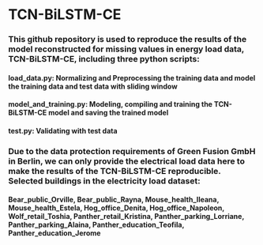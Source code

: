 # TCN-BiLSTM-CE

### This github repository is used to reproduce the results of the model reconstructed for missing values in energy load data, TCN-BiLSTM-CE, including three python scripts:
#### load_data.py: Normalizing and Preprocessing the training data and model the training data and test data with sliding window
#### model_and_training.py: Modeling, compiling and training the TCN-BiLSTM-CE model and saving the trained model
#### test.py: Validating with test data

### Due to the data protection requirements of Green Fusion GmbH in Berlin, we can only provide the electrical load data here to make the results of the TCN-BiLSTM-CE reproducible. Selected buildings in the electricity load dataset:
#### Bear_public_Orville, Bear_public_Rayna, Mouse_health_Ileana, Mouse_health_Estela, Hog_office_Denita, Hog_office_Napoleon, Wolf_retail_Toshia, Panther_retail_Kristina, Panther_parking_Lorriane, Panther_parking_Alaina, Panther_education_Teofila, Panther_education_Jerome

